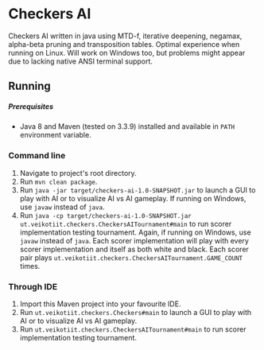 # Checkers AI
Checkers AI written in java using MTD-f, iterative deepening, negamax, alpha-beta pruning and transposition tables.
Optimal experience when running on Linux. Will work on Windows too, but problems might appear due to lacking native ANSI terminal support.

## Running
##### Prerequisites
* Java 8 and Maven (tested on 3.3.9) installed and available in `PATH` environment variable.

### Command line
1. Navigate to project's root directory.
2. Run `mvn clean package`.
3. Run `java -jar target/checkers-ai-1.0-SNAPSHOT.jar` to launch a GUI to play with AI or to visualize AI vs AI gameplay. If running on Windows, use `javaw` instead of `java`.
3. Run `java -cp target/checkers-ai-1.0-SNAPSHOT.jar ut.veikotiit.checkers.CheckersAITournament#main` to run scorer implementation testing tournament. Again, if running on Windows, use `javaw` instead of `java`. Each scorer implementation will play with every scorer implementation and itself as both white and black. Each scorer pair plays `ut.veikotiit.checkers.CheckersAITournament.GAME_COUNT` times.

### Through IDE
1. Import this Maven project into your favourite IDE.
2. Run `ut.veikotiit.checkers.Checkers#main` to launch a GUI to play with AI or to visualize AI vs AI gameplay.
3. Run `ut.veikotiit.checkers.CheckersAITournament#main` to run scorer implementation testing tournament. 
